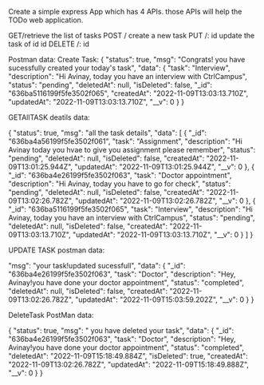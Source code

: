 Create a simple express App which has 4 APIs. those APIs will help the TODo web application.

GET/retrieve the list of tasks
POST / create a new task
PUT /: id update the task of id id
DELETE /: id



Postman data: 
 Create Task:
 {
    "status": true,
    "msg": "Congrats! you have sucessfully created your today's task",
    "data": {
        "task": "Interview",
        "description": "Hi Avinay, today you have an interview with CtrlCampus",
        "status": "pending",
        "deletedAt": null,
        "isDeleted": false,
        "_id": "636ba5116199f5fe3502f065",
        "createdAt": "2022-11-09T13:03:13.710Z",
        "updatedAt": "2022-11-09T13:03:13.710Z",
        "__v": 0
    }
}

GETAllTASK deatils data:

{
    "status": true,
    "msg": "all the task details",
    "data": [
        {
            "_id": "636ba4a56199f5fe3502f061",
            "task": "Assignment",
            "description": "Hi Avinay today you hvae to give you assignment please remember",
            "status": "pending",
            "deletedAt": null,
            "isDeleted": false,
            "createdAt": "2022-11-09T13:01:25.944Z",
            "updatedAt": "2022-11-09T13:01:25.944Z",
            "__v": 0
        },
        {
            "_id": "636ba4e26199f5fe3502f063",
            "task": "Doctor appointment",
            "description": "Hi Avinay, today you have to go for check",
            "status": "pending",
            "deletedAt": null,
            "isDeleted": false,
            "createdAt": "2022-11-09T13:02:26.782Z",
            "updatedAt": "2022-11-09T13:02:26.782Z",
            "__v": 0
        },
        {
            "_id": "636ba5116199f5fe3502f065",
            "task": "Interview",
            "description": "Hi Avinay, today you have an interview with CtrlCampus",
            "status": "pending",
            "deletedAt": null,
            "isDeleted": false,
            "createdAt": "2022-11-09T13:03:13.710Z",
            "updatedAt": "2022-11-09T13:03:13.710Z",
            "__v": 0
        }
    ]
}

UPDATE TASK postman data:

  "msg": "your task!updated sucessfull",
    "data": {
        "_id": "636ba4e26199f5fe3502f063",
        "task": "Doctor",
        "description": "Hey, Avinay!you have done your doctor appointment",
        "status": "completed",
        "deletedAt": null,
        "isDeleted": false,
        "createdAt": "2022-11-09T13:02:26.782Z",
        "updatedAt": "2022-11-09T15:03:59.202Z",
        "__v": 0
    }
}

DeleteTask PostMan data:

{
    "status": true,
    "msg": " you have deleted your task",
    "data": {
        "_id": "636ba4e26199f5fe3502f063",
        "task": "Doctor",
        "description": "Hey, Avinay!you have done your doctor appointment",
        "status": "completed",
        "deletedAt": "2022-11-09T15:18:49.884Z",
        "isDeleted": true,
        "createdAt": "2022-11-09T13:02:26.782Z",
        "updatedAt": "2022-11-09T15:18:49.888Z",
        "__v": 0
    }
}
